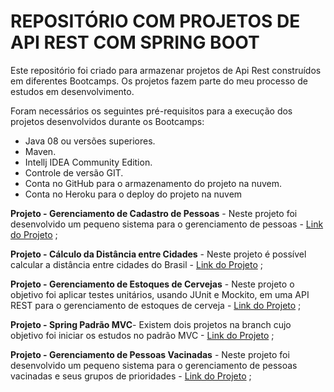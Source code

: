 <h1>REPOSITÓRIO COM PROJETOS DE API REST COM SPRING BOOT</h1>

Este repositório foi criado para armazenar projetos de Api Rest construídos em diferentes Bootcamps. Os projetos fazem parte do meu processo de estudos em desenvolvimento.

Foram necessários os seguintes pré-requisitos para a execução dos projetos desenvolvidos durante os Bootcamps:

- Java 08 ou versões superiores.
- Maven.
- Intellj IDEA Community Edition.
- Controle de versão GIT.
- Conta no GitHub para o armazenamento do projeto na nuvem.
- Conta no Heroku para o deploy do projeto na nuvem



**Projeto - Gerenciamento de Cadastro de Pessoas** - Neste projeto foi desenvolvido um pequeno sistema para o gerenciamento de pessoas - [Link do Projeto](https://github.com/marcelpinotti/Projetos_Api_Rest_de_BootCamps/tree/cadastro_de_clientes) ;



**Projeto - Cálculo da Distância entre Cidades** - Neste projeto é possível calcular a distância entre cidades do Brasil - [Link do Projeto](https://github.com/marcelpinotti/Projetos_Api_Rest_de_BootCamps/tree/api_cities) ;



**Projeto - Gerenciamento de Estoques de Cervejas** - Neste projeto o objetivo foi aplicar testes unitários, usando JUnit e Mockito, em uma API REST para o gerenciamento de estoques de cerveja - [Link do Projeto](https://github.com/marcelpinotti/Projetos_Api_Rest_de_BootCamps/tree/estoque_de_cervejas) ;



**Projeto - Spring Padrão MVC**- Existem dois projetos na branch cujo objetivo foi iniciar os estudos no padrão MVC - [Link do Projeto](https://github.com/marcelpinotti/Projetos_Api_Rest_de_BootCamps/tree/padrao_mvc) ;



**Projeto - Gerenciamento de Pessoas Vacinadas** - Neste projeto foi desenvolvido um pequeno sistema para o gerenciamento de pessoas vacinadas e seus grupos de prioridades - [Link do Projeto](https://github.com/marcelpinotti/Projetos_Api_Rest_de_BootCamps/tree/pessoas_vacinadas) ;